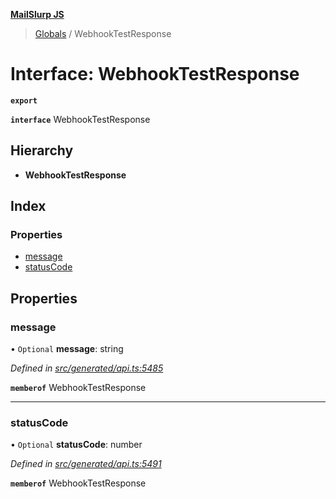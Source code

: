 **[MailSlurp JS](../README.md)**

> [Globals](../README.md) / WebhookTestResponse

# Interface: WebhookTestResponse

**`export`** 

**`interface`** WebhookTestResponse

## Hierarchy

* **WebhookTestResponse**

## Index

### Properties

* [message](webhooktestresponse.md#message)
* [statusCode](webhooktestresponse.md#statuscode)

## Properties

### message

• `Optional` **message**: string

*Defined in [src/generated/api.ts:5485](https://github.com/mailslurp/mailslurp-client/blob/24bff2e/src/generated/api.ts#L5485)*

**`memberof`** WebhookTestResponse

___

### statusCode

• `Optional` **statusCode**: number

*Defined in [src/generated/api.ts:5491](https://github.com/mailslurp/mailslurp-client/blob/24bff2e/src/generated/api.ts#L5491)*

**`memberof`** WebhookTestResponse
